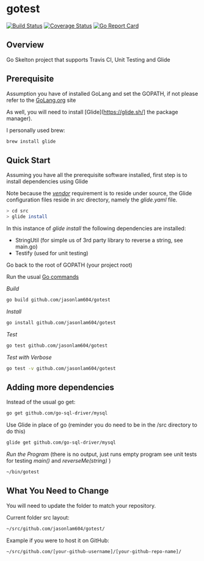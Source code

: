# gotest

[![Build Status](https://travis-ci.org/jasonlam604/gotest.svg?branch=master)](https://travis-ci.org/jasonlam604/gotest) [![Coverage Status](https://coveralls.io/repos/github/jasonlam604/gotest/badge.svg?branch=master)](https://coveralls.io/github/jasonlam604/gotest?branch=master) [![Go Report Card](https://goreportcard.com/badge/github.com/jasonlam604/gotest)](https://goreportcard.com/report/github.com/jasonlam604/gotest)



## Overview

Go Skelton project that supports Travis CI, Unit Testing and Glide

## Prerequisite 

Assumption you have of installed GoLang and set the GOPATH, if not please refer to the [GoLang.org](https://golang.org/) site

As well, you will need to install [Glide](https://glide.sh/] the package manager).

I personally used brew:

```bash
brew install glide
```

## Quick Start

Assuming you have all the prerequisite software installed, first step is to install dependencies using Glide

Note because the *[vendor](https://golang.org/cmd/go/#hdr-Vendor_Directories)* requirement is to reside under source, the Glide configuration files reside in *src* directory, namely the *glide.yaml* file.


```bash
> cd src
> glide install
```

In this instance of *glide install* the following dependencies are installed:

* StringUtil (for simple us of 3rd party library to reverse a string, see main.go)
* Testify (used for unit testing)

Go back to the root of GOPATH (your project root)

Run the usual [Go commands](https://golang.org/cmd/go/)

*Build*
```bash
go build github.com/jasonlam604/gotest
```
*Install*
```bash
go install github.com/jasonlam604/gotest
```

*Test*
```bash
go test github.com/jasonlam604/gotest
```

*Test with Verbose*
```bash
go test -v github.com/jasonlam604/gotest
```

## Adding more dependencies

Instead of the usual go get:

```bash
go get github.com/go-sql-driver/mysql
```

Use Glide in place of go (reminder you do need to be in the /src directory to do this)
```bash
glide get github.com/go-sql-driver/mysql
```

*Run the Program* (there is no output, just runs empty program see unit tests for testing *main()*  and *reverseMe(string)* )
```bash
~/bin/gotest
```

## What You Need to Change

You will need to update the folder to match your repository.

Current folder src layout:

```bash
~/src/github.com/jasonlam604/gotest/
```

Example if you were to host it on GitHub:
```bash
~/src/github.com/[your-github-username]/[your-github-repo-name]/
```
